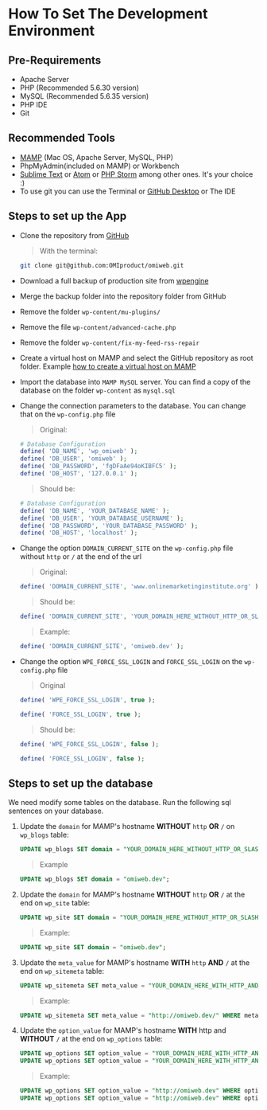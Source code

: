 # How To Set The Development Environment

## Pre-Requirements

- Apache Server
- PHP (Recommended 5.6.30 version)
- MySQL (Recommended 5.6.35 version)
- PHP IDE
- Git

## Recommended Tools

- [MAMP](https://www.mamp.info/en/) (Mac OS, Apache Server, MySQL, PHP)
- PhpMyAdmin(included on MAMP) or Workbench
- [Sublime Text](https://www.sublimetext.com/) or [Atom](https://atom.io/) or [PHP Storm](https://www.jetbrains.com/phpstorm/) among other ones. It's your choice :)
- To use git you can use the Terminal or [GitHub Desktop](https://desktop.github.com/) or The IDE

## Steps to set up the App

- Clone the repository from [GitHub](https://github.com/OMIproduct/omiweb)
    
    > With the terminal:

    ```sh
    git clone git@github.com:OMIproduct/omiweb.git

    ```
- Download a full backup of production site from [wpengine](https://my.wpengine.com/installs/omiweb/backup_points#production)
- Merge the backup folder into the repository folder from GitHub
- Remove the folder `wp-content/mu-plugins/`
- Remove the file `wp-content/advanced-cache.php`
- Remove the folder `wp-content/fix-my-feed-rss-repair`
- Create a virtual host on MAMP and select the GitHub repository as root folder. Example [how to create a virtual host on MAMP](http://foundationphp.com/tutorials/vhosts_mamp.php)
- Import the database into `MAMP MySQL` server. You can find a copy of the database on the folder `wp-content` as `mysql.sql`
- Change the connection parameters to the database. You can change that on the `wp-config.php` file

    > Original:
    ```php
    # Database Configuration
    define( 'DB_NAME', 'wp_omiweb' );
    define( 'DB_USER', 'omiweb' );
    define( 'DB_PASSWORD', 'fgDFaAe94oKIBFC5' );
    define( 'DB_HOST', '127.0.0.1' );
    ```

    > Should be:
    ```php
    # Database Configuration
    define( 'DB_NAME', 'YOUR_DATABASE_NAME' );
    define( 'DB_USER', 'YOUR_DATABASE_USERNAME' );
    define( 'DB_PASSWORD', 'YOUR_DATABASE_PASSWORD' );
    define( 'DB_HOST', 'localhost' );
    ```
- Change the option `DOMAIN_CURRENT_SITE` on the `wp-config.php` file without `http` or `/` at the end of the url

    > Original:
    ```php
    define( 'DOMAIN_CURRENT_SITE', 'www.onlinemarketinginstitute.org' );
    ```

    > Should be:
    ```php
    define( 'DOMAIN_CURRENT_SITE', 'YOUR_DOMAIN_HERE_WITHOUT_HTTP_OR_SLASH_AT_THE_END' );
    ```

    > Example:
    ```php
    define( 'DOMAIN_CURRENT_SITE', 'omiweb.dev' );
    ```
- Change the option `WPE_FORCE_SSL_LOGIN` and `FORCE_SSL_LOGIN` on the `wp-config.php` file

    > Original
    ```php
    define( 'WPE_FORCE_SSL_LOGIN', true );

    define( 'FORCE_SSL_LOGIN', true );
    ```

    > Should be:
    ```php
    define( 'WPE_FORCE_SSL_LOGIN', false );

    define( 'FORCE_SSL_LOGIN', false );
    ```

## Steps to set up the database

We need modify some tables on the database. Run the following sql sentences on your database.

1. Update the `domain` for MAMP's hostname **WITHOUT** `http` **OR** `/` on `wp_blogs` table:

    ```sql
    UPDATE wp_blogs SET domain = "YOUR_DOMAIN_HERE_WITHOUT_HTTP_OR_SLASH_AT_THE_END";
    ```

    > Example
    ```sql
    UPDATE wp_blogs SET domain = "omiweb.dev";
    ```

2. Update the `domain` for MAMP's hostname **WITHOUT** `http` **OR** `/` at the end on `wp_site` table:

    ```sql
    UPDATE wp_site SET domain = "YOUR_DOMAIN_HERE_WITHOUT_HTTP_OR_SLASH_AT_THE_END";
    ```

    > Example:
    ```sql
    UPDATE wp_site SET domain = "omiweb.dev";
    ```

3. Update the `meta_value` for MAMP's hostname **WITH** `http` **AND** `/` at the end on `wp_sitemeta` table:

    ```sql
    UPDATE wp_sitemeta SET meta_value = "YOUR_DOMAIN_HERE_WITH_HTTP_AND_SLASH_AT_THE_END" WHERE meta_id = 14;
    ```

    > Example:
    ```sql
    UPDATE wp_sitemeta SET meta_value = "http://omiweb.dev/" WHERE meta_id = 14;
    ```

4. Update the `option_value` for MAMP's hostname **WITH** http and **WITHOUT** `/` at the end on `wp_options` table:

    ```sql
    UPDATE wp_options SET option_value = "YOUR_DOMAIN_HERE_WITH_HTTP_AND_WITHOUT_SLASH_AT_THE_END" WHERE option_id = 1;
    UPDATE wp_options SET option_value = "YOUR_DOMAIN_HERE_WITH_HTTP_AND_WITHOUT_SLASH_AT_THE_END" WHERE option_id = 2;
    ```

    > Example:
    ```sql
    UPDATE wp_options SET option_value = "http://omiweb.dev" WHERE option_id = 1;
    UPDATE wp_options SET option_value = "http://omiweb.dev" WHERE option_id = 2;
    ```

